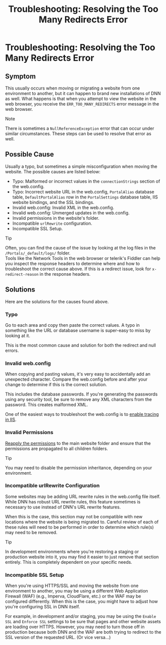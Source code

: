﻿---
uid: ts-too-many-redirects
locale: en
title: "Troubleshooting: Resolving the Too Many Redirects Error"
dnnversion: 09.02.00
related-topics: ts-how-to-increase-max-upload-file-size,ts-error-login-ip-filtering-is-currently-disabled,ts-error-another-user-has-taken-action-on-the-page,ts-error-unknown-server-tag-DNNComboBox,ts-error-could-not-load-awssdk,ts-error-sql-timeout,ts-error-argumentnullexception-after-move-upgrade,ts-install-missing-resources,ts-mixed-content-ssl,ts-broken-profile-image,ts-page-remains-in-draft,ts-site-theme-not-loading,ts-incomplete-content-localization,ts-missing-persona-bar
---

# Troubleshooting: Resolving the Too Many Redirects Error  

## Symptom  

This usually occurs when moving or migrating a website from one environment to another, but it can happen to brand new installations of DNN as well.  What happens is that when you attempt to view the website in the web browser, you receive the `ERR_TOO_MANY_REDIRECTS` error message in the web browser.  

> [!NOTE]  
> There is sometimes a `NullReferenceException` error that can occur under similar circumstances. These steps can be used to resolve that error as well.  

## Possible Cause

Usually a typo, but sometimes a simple misconfiguration when moving the website. The possible causes are listed below:  

* Typo: Malformed or incorrect values in the `connectionStrings` section of the web.config.  
* Typo: Incorrect website URL in the web.config, `PortalAlias` database table, `DefaultPortalAlias` row in the `PortalSettings` database table, IIS website bindings, and the SSL bindings.  
* Invalid web.config:  Invalid XML in the web.config.  
* Invalid web.config:  Unmerged updates in the web.config.  
* Invalid permissions in the website's folder.  
* Incompatible `urlRewrite` configuration.  
* Incompatible SSL Setup.  

> [!TIP]  
> Often, you can find the cause of the issue by looking at the log files in the `/Portals/_default/logs/` folder.  
> Tools like the Network Tools in the web browser or telerik's Fiddler can help you inspect the response headers to determine where and how to troubleshoot the correct cause above.  If this is a redirect issue, look for `x-redirect-reason` in the response headers.  

## Solutions  
Here are the solutions for the causes found above.  

### Typo  

Go to each area and copy then paste the correct values.  A typo in something like the URL or database username is super-easy to miss by looking at it.  

This is the most common cause and solution for both the redirect and null errors.  

### Invalid web.config  

When copying and pasting values, it's very easy to accidentally add an unexpected character.  Compare the web.config before and after your change to determine if this is the correct solution.  

This includes the database passwords.  If you're generating the passwords using any security tool, be sure to remove any XML characters from the password.  This creates malformed XML.  

One of the easiest ways to troubleshoot the web.config is to [enable tracing in IIS](https://docs.microsoft.com/en-us/iis/troubleshoot/using-failed-request-tracing/troubleshooting-failed-requests-using-tracing-in-iis).  

### Invalid Permissions

[Reapply the permissions](xref:set-up-dnn-folder) to the main website folder and ensure that the permissions are propagated to all children folders.  

> [!TIP]  
> You may need to disable the permission inheritance, depending on your environment.  

### Incompatible urlRewrite Configuration  

Some websites may be adding URL rewrite rules in the web.config file itself.  While DNN has robust URL rewrite rules, this feature sometimes is necessary to use instead of DNN's URL rewrite features.  

When this is the case, this section may not be compatible with new locations where the website is being migrated to.  Careful review of each of these rules will need to be performed in order to determine which rule(s) may need to be removed.  

> [!TIP]  
> In development environments where you're restoring a staging or production website into it, you may find it easier to just remove that section entirely.  This is completely dependent on your specific needs.  

### Incompatible SSL Setup  

When you're using HTTPS/SSL and moving the website from one environment to another, you may be using a different Web Application Firewall (WAF) (e.g., Imperva, CloudFlare, etc.) or the WAF may be configured differently.  When this is the case, you might have to adjust how you're configuring SSL in DNN itself.  

For example, in development and/or staging, you may be using the `Enable SSL` and `Enforce SSL` settings to be sure that pages and other website assets are loading over HTTPS.  However, you may need to turn those off in production because both DNN and the WAF are both trying to redirect to the SSL version of the requested URL.  (Or vice versa...)  
